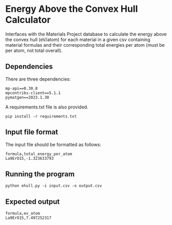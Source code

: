 # Energy Above the Convex Hull Calculator

Interfaces with the Materials Project database to calculate the energy above the convex hull (eV/atom) for each material in a given csv
containing material formulas and their corresponding total energies per atom (must be per atom, not total overall).

## Dependencies

There are three dependencies:

```
mp-api==0.30.8
mpcontribs-client==5.1.1
pymatgen==2023.1.30
```

A requirements.txt file is also provided.

```
pip install -r requirements.txt
```

## Input file format

The input file should be formatted as follows:

```
formula,total_energy_per_atom
La9ErO15,-1.323633793
```

## Running the program

```
python ehull.py -i input.csv -o output.csv
```

## Expected output
```
formula,ev_atom
La9ErO15,7.497252317
```
